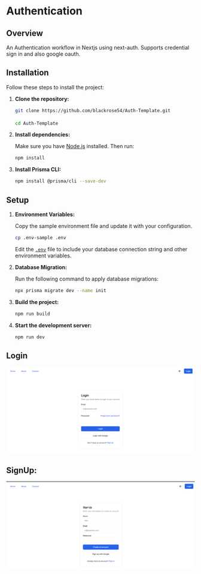 # Authentication

## Overview

An Authentication workflow in Nextjs using next-auth.
Supports credential sign in and also google oauth.

## Installation

Follow these steps to install the project:

1. **Clone the repository:**

    ```sh
    git clone https://github.com/blackrose54/Auth-Template.git

    cd Auth-Template
    ```

2. **Install dependencies:**

    Make sure you have [Node.js](https://nodejs.org/) installed. Then run:

    ```sh
    npm install
    ```

3. **Install Prisma CLI:**

    ```sh
    npm install @prisma/cli --save-dev
    ```

## Setup

1. **Environment Variables:**

    Copy the sample environment file and update it with your configuration.

    ```sh
    cp .env-sample .env
    ```

    Edit the [`.env`](command:_github.copilot.openRelativePath?%5B%7B%22scheme%22%3A%22file%22%2C%22authority%22%3A%22%22%2C%22path%22%3A%22%2Fe%3A%2FWebD%2Fauth-template%2Fclient%2F.env%22%2C%22query%22%3A%22%22%2C%22fragment%22%3A%22%22%7D%2C%22776fadd9-e825-4a19-9db2-da2f0ff6ab57%22%5D "e:\WebD\auth-template\client\.env") file to include your database connection string and other environment variables.

2. **Database Migration:**

    Run the following command to apply database migrations:

    ```sh
    npx prisma migrate dev --name init
    ```

3. **Build the project:**

    ```sh
    npm run build
    ```

4. **Start the development server:**

    ```sh
    npm run dev
    ```

## Login

![alt text](image.png)

## SignUp:
![alt text](image-1.png)



